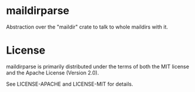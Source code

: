 # maildirparse

Abstraction over the "maildir" crate to talk to whole maildirs with it.

# License

maildirparse is primarily distributed under the terms of both the MIT license
and the Apache License (Version 2.0).

See LICENSE-APACHE and LICENSE-MIT for details.
